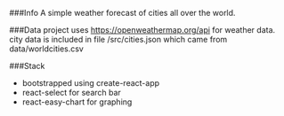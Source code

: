 ###Info
A simple weather forecast of cities all over the world. 

###Data
project uses https://openweathermap.org/api for weather data.
city data is included in file /src/cities.json which came from data/worldcities.csv

###Stack
- bootstrapped using create-react-app
- react-select for search bar
- react-easy-chart for graphing

